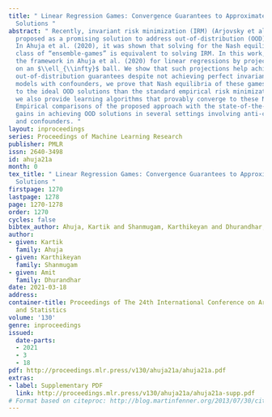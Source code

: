 ```yaml
---
title: " Linear Regression Games: Convergence Guarantees to Approximate Out-of-Distribution
  Solutions "
abstract: " Recently, invariant risk minimization (IRM) (Arjovsky et al. 2019) was
  proposed as a promising solution to address out-of-distribution (OOD) generalization.
  In Ahuja et al. (2020), it was shown that solving for the Nash equilibria of a new
  class of “ensemble-games” is equivalent to solving IRM. In this work, we extend
  the framework in Ahuja et al. (2020) for linear regressions by projecting the ensemble-game
  on an $\\ell_{\\infty}$ ball. We show that such projections help achieve non-trivial
  out-of-distribution guarantees despite not achieving perfect invariance. For linear
  models with confounders, we prove that Nash equilibria of these games are closer
  to the ideal OOD solutions than the standard empirical risk minimization (ERM) and
  we also provide learning algorithms that provably converge to these Nash Equilibria.
  Empirical comparisons of the proposed approach with the state-of-the-art show consistent
  gains in achieving OOD solutions in several settings involving anti-causal variables
  and confounders. "
layout: inproceedings
series: Proceedings of Machine Learning Research
publisher: PMLR
issn: 2640-3498
id: ahuja21a
month: 0
tex_title: " Linear Regression Games: Convergence Guarantees to Approximate Out-of-Distribution
  Solutions "
firstpage: 1270
lastpage: 1278
page: 1270-1278
order: 1270
cycles: false
bibtex_author: Ahuja, Kartik and Shanmugam, Karthikeyan and Dhurandhar, Amit
author:
- given: Kartik
  family: Ahuja
- given: Karthikeyan
  family: Shanmugam
- given: Amit
  family: Dhurandhar
date: 2021-03-18
address: 
container-title: Proceedings of The 24th International Conference on Artificial Intelligence
  and Statistics
volume: '130'
genre: inproceedings
issued:
  date-parts:
  - 2021
  - 3
  - 18
pdf: http://proceedings.mlr.press/v130/ahuja21a/ahuja21a.pdf
extras:
- label: Supplementary PDF
  link: http://proceedings.mlr.press/v130/ahuja21a/ahuja21a-supp.pdf
# Format based on citeproc: http://blog.martinfenner.org/2013/07/30/citeproc-yaml-for-bibliographies/
---
```

